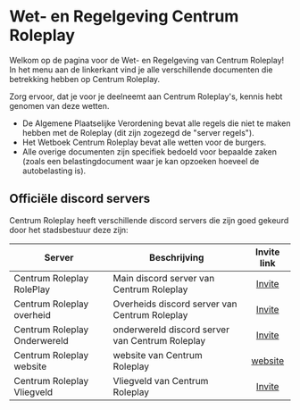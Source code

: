 # Wet- en Regelgeving Centrum Roleplay

Welkom op de pagina voor de Wet- en Regelgeving van Centrum Roleplay!
In het menu aan de linkerkant vind je alle verschillende documenten die betrekking hebben op Centrum Roleplay.

Zorg ervoor, dat je voor je deelneemt aan Centrum Roleplay's, kennis hebt genomen van deze wetten.

- De Algemene Plaatselijke Verordening bevat alle regels die niet te maken hebben met de Roleplay (dit zijn zogezegd de "server regels").
- Het Wetboek Centrum Roleplay bevat alle wetten voor de burgers.
- Alle overige documenten zijn specifiek bedoeld voor bepaalde zaken (zoals een belastingdocument waar je kan opzoeken hoeveel de autobelasting is).

## Officiële discord servers

Centrum Roleplay heeft verschillende discord servers die zijn goed gekeurd door het stadsbestuur deze zijn:

| Server | Beschrijving | Invite link |
|---|---|:---:|
|Centrum Roleplay RolePlay| Main discord server van Centrum Roleplay | [Invite](https://discord.gg/9pSuJ3PfDQ) |
|Centrum Roleplay overheid| Overheids discord server van Centrum Roleplay | [Invite](https://discord.gg/9pSuJ3PfDQ) |
|Centrum Roleplay Onderwereld| onderwereld discord server van Centrum Roleplay | [Invite](https://discord.gg/EWczrXW3kQ) |
|Centrum Roleplay website| website van  Centrum Roleplay | [website](https://www.centrumroleplay.nl) |
|Centrum Roleplay Vliegveld| Vliegveld van Centrum Roleplay | [Invite](https://discord.gg/EWunT8tN6R) |
